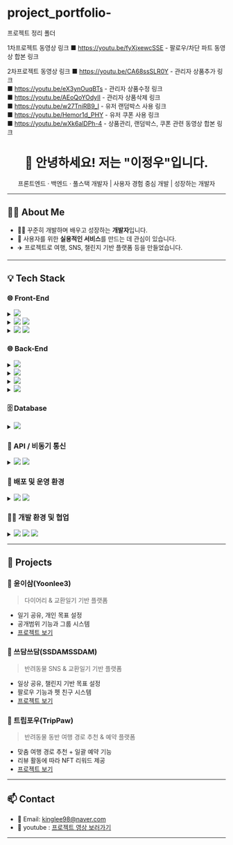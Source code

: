 # project_portfolio-
프로젝트 정리 폴더 

1차프로젝트 동영상 링크
■ https://youtu.be/fyXjxewcSSE - 팔로우/차단 파트 동영상 합본 링크

2차프로젝트 동영상 링크
■ https://youtu.be/CA68ssSLR0Y - 관리자 상품추가 링크 <br />
■ https://youtu.be/eX3ynOuqBTs - 관리자 상품수정 링크 <br />
■ https://youtu.be/AEoQoYOdyII - 관리자 상품삭제 링크 <br />
■ https://youtu.be/w27TniRB9_I - 유저 랜덤박스 사용 링크  <br />
■ https://youtu.be/Hemor1d_PHY - 유저 쿠폰 사용 링크  <br /> 
■ https://youtu.be/wXk6alDPh-4 - 상품관리, 랜덤박스, 쿠폰 관련 동영상 합본 링크



<h1 align="center">👋 안녕하세요! 저는 "이정우"입니다.</h1>
<p align="center">프론트엔드 · 백엔드 · 풀스택 개발자 | 사용자 경험 중심 개발 | 성장하는 개발자</p>

---

## 🧑‍💻 About Me
- 👨‍💻 꾸준히 개발하며 배우고 성장하는 **개발자**입니다.
- 🐾 사용자를 위한 **실용적인 서비스**를 만드는 데 관심이 있습니다.
- ✈️ 프로젝트로 여행, SNS, 챌린지 기반 플랫폼 등을 만들었습니다.

---

## 💡 Tech Stack

### 🌐 Front-End
<details>
  <summary><img src="https://img.shields.io/badge/React-61DAFB?style=for-the-badge&logo=react&logoColor=black" /></summary>
  • <Strong>컴포넌트 기반 설계</Strong>: React를 활용한 UI 컴포넌트 구조 설계 및 재사용 가능한 구성 구현<br/>
  • <Strong>상태 관리</Strong>: useState, useEffect, useReducer, useContext 과 같은 Hook을 활용한 효율적인 상태 관리 구현<br/>
  • <Strong>데이터 흐름 제어</Strong>: props와 state에 대한 이해를 바탕으로 예측 가능한 상태 흐름을 구성하여 안정적인 애플리케이션 구현<br/>
  • <Strong>API 통신 처리</Strong>: Axios 및 Fetch를 활용한 백엔드 API와의 비동기 통신 구현<br/>
  • <Strong>SPA 라우팅 구성</Strong>: React Router를 활용하여 끊김 없는 페이지 전환 경험 제공<br/>
  • <Strong>스타일링 구현</Strong>: Styled-components와 Ant Design을 활용하여 사용자 친화적인 UI 구성<br/>
  • <Strong>서버 사이드 렌더링</Strong>: Next.js 기반 SSR 방식 도입으로 초기 로딩 속도 개선 및 SEO 고려<br/>
  • <Strong>전역 상태 관리</Strong>: Redux 및 Redux-Saga를 통한 전역 상태 관리와 비동기 로직 처리 구현<br/>
  • <Strong>Form 유효성 검증</Strong>: 사용자 입력 처리 및 폼 검증 로직 구현으로 데이터 신뢰성 확보
</details>
<details>
  <summary><img src="https://img.shields.io/badge/JavaScript-F7DF1E?style=for-the-badge&logo=javascript&logoColor=black" /> <img src="https://img.shields.io/badge/jQuery-0769AD?style=for-the-badge&logo=jquery&logoColor=white" /></summary>
   • <Strong>유효성 검사 구현</Strong>: 정규식을 활용하여 사용자 입력값에 대한 검증 로직 구성<br/>
   • <Strong>비동기 통신 처리</Strong>: Ajax를 활용하여 아이디 중복 검사 및 실시간 검색 기능 구현<br/>
   • <Strong>데이터 포맷 처리</Strong>: JSON, XML 형태의 데이터를 파싱하여 필요한 정보 추출 및 활용 가능<br/>
   • <Strong>지도 위치 공유 기능 구현</Strong>: Kakao Map API를 활용하여 글쓰기 기능에 위치 공유 기능 추가
</details>
<details>
  <summary><img src="https://img.shields.io/badge/HTML5-E34F26?style=for-the-badge&logo=html5&logoColor=white" /> <img src="https://img.shields.io/badge/CSS3-1572B6?style=for-the-badge&logo=css3&logoColor=white" /></summary>
  • <Strong>웹 표준·접근성 준수</Strong>: Validator를 활용하여 웹 표준과 웹 접근성을 고려한 Dairy 프로젝트 구현<br/>
  • <Strong>UI 프레임워크 활용</Strong>: Bootstrap을 사용하여 CSS/JS 공통 모듈 기반으로 반응형 웹 UI 구성<br/>
  • <Strong>웹 퍼블리싱 역량</Strong>: HTML과 CSS의 구조에 대한 기본 이해를 바탕으로 레이아웃 수정 및 스타일 조정 가능
</details>


### 🌐 Back-End
<details>
  <summary><img src="https://img.shields.io/badge/Java-007396?style=for-the-badge&logo=openjdk&logoColor=white" /></summary>
   • <Strong>실제 서비스 운영을 위한 개발환경 구축</Strong>: JDK 및 Eclipse IDE를 활용해 효율적인 빌드·배포 환경을 구성하고 문제 발생 시 직접 관리<br/>
   • <Strong>OOP 기반의 유저/예약 기능 설계</Strong>: 클래스 분리와 책임 중심 구조로 회원·예약 기능을 안정적으로 구현하며 유지보수 용이성 확보<br/>
   • <Strong>오버라이딩/오버로딩을 통한 유연한 기능 확장</Strong>: 다양한 사용자 동작에 맞춰 동적 메서드 처리로 서비스 흐름 제어 및 코드 가독성 향상<br/>
   • <Strong>접근 제한자를 통한 보안 중심 설계</Strong>: 사용자 민감 정보 보호를 위한 private/protected 기반 필드 설계 및 인증 처리 적용<br/>
   • <Strong>추상화 구조 설계로 도메인 확장 용이</Strong>: 사용자·결제 등 도메인에 인터페이스 적용하여 확장 가능한 비즈니스 로직 구성<br/>
   • <Strong>페이징 구현을 통한 사용자 중심 UI 개선</Strong>: 게시판 및 목록 페이지 출력 시 Java Math API 기반 페이징 로직으로 UX 향상<br/>
   • <Strong>Java API 활용을 통한 기능 완성도 확보</Strong>: Naver 이메일, Kakao 소셜 로그인, 예약시간 제어 등 실무 API 연동 및 에러 대응<br/>
   • <Strong>Collections 활용으로 대량 데이터 처리 최적화</Strong>: 회원·예약·결제 데이터에 대해 List, Map 기반 효율적 처리 및 조건별 출력 구현<br/>
   • <Strong>스레드 기반 동시성 이해 및 트랜잭션 설계</Strong>: 결제 로직에 대한 상태 동기화 구조 설계로 중복 처리 방지 및 데이터 무결성 확보<br/>
   • <Strong>네트워크 프로그래밍으로 외부 API 안정 연동</Strong>: Kakao, 아임포트 등 다양한 API와의 통신 오류에 대한 예외처리 및 응답 흐름 구성
</details>
<details>
  <summary><img src="https://img.shields.io/badge/Spring-6DB33F?style=for-the-badge&logo=spring&logoColor=white" /></summary>
  • <Strong>프로젝트 환경 구성</Strong>: Spring 프레임워크 기반 프로젝트 환경 설정 및 초기 세팅을 효율적으로 수행<br/>
  • <Strong>핵심 모듈 활용</Strong>: AOP, Transaction, Task Scheduler 등을 활용한 기능 개발 경험 보유<br/>
  • <Strong>IoC/DI 구성</Strong>: Bean 설정·관리를 통한 유연한 구조 설계 가능<br/>
  • <Strong>어노테이션 기반 개발</Strong>: @Controller, @Service, @Repository 기반의 게시판, 회원 관리, 사진파일 업로드 기능 구현 경험<br/>
  • <Strong>데이터 연동</Strong>: Spring MyBatis와 MySQL 연동 및 Mapper 인터페이스 작성, SQL 쿼리 최적화를 통한 예약·결제 기능 개발<br/>
  • <Strong>ORM 매핑</Strong>: Spring JPA를 활용한 ORM 매핑과 도메인 중심 설계로 객체지향적 데이터 모델 구현 가능<br/>
  • <Strong>트랜잭션 처리</Strong>: Transaction 관리를 통한 데이터 무결성 확보 및 안정적인 예약·결제 로직 구현<br/>
  • <Strong>보안 처리</Strong>: Spring Security를 활용한 로그인 인증 및 권한 인가 기능 구현<br/>
  • <Strong>접근 제어</Strong>: 사용자 등급별 권한 관리 및 접근 제어 설정으로 관리자 지정, 로그인 유저 글쓰기 기능 구현
</details>
<details>
  <summary><img src="https://img.shields.io/badge/Python-3776AB?style=for-the-badge&logo=python&logoColor=white" /></summary>
  • <Strong>기본 문법 숙련</Strong>: 변수, 조건문, 반복문, 함수, 클래스 등 Python의 기본 문법과 OOP(Object Oriented Programming) 이해<br/>
  • <Strong>파일 입출력 및 예외 처리</Strong>: 다양한 파일 형식(txt, csv 등) 처리 및 예외 상황에 대한 처리<br/>
  • <Strong>웹 크롤링 경험</Strong>: requests, BeautifulSoup을 활용한 HTML 파싱 및 데이터 수집 자동화구현
</details>
<details>
  <summary><img src="https://img.shields.io/badge/JSP-007396?style=for-the-badge&logo=java&logoColor=white" /></summary>
  • <Strong>웹 서버 환경 구성</Strong>: JDK 및 Tomcat 기반 JSP 개발 환경 구축 및 디버깅 경험<br/>
  • <Strong>디자인 패턴 활용</Strong>: MVC1, MVC2 모델을 적용한 유저·글·예약·결제 기능 구현<br/>
  • <Strong>Front Controller 패턴 적용</Strong>: 회원가입, 로그인, 게시판, 예약, 결제 CRUD 기능 구성<br/>
  • <Strong>세션 관리</Strong>: 로그인 유지 및 사용자 상태 유지를 위한 Session 활용<br/>
  • <Strong>View-Logic 분리</Strong>: EL, JSTL을 활용하여 JSP에서 Java 코드와 화면을 명확히 분리
</details>

### 🗄️ Database
<details>
  <summary><img src="https://img.shields.io/badge/MySQL-4479A1?style=for-the-badge&logo=mysql&logoColor=white" /></summary>
  • <Strong>MySQL 서버 구축</Strong>: DB 시스템의 설치, 설정, 관리 등 운영 전반에 능숙<br/>
  • <Strong>데이터 모델링 설계</Strong>: ERD에 대한 이해를 바탕으로 효율적인 데이터 구조 설계 및 구현<br/>
  • <Strong>관계형 데이터베이스 구성</Strong>: 기본키(PK), 외래키(FK)를 활용한 무결성 유지 및 테이블 간 관계 정의 가능<br/>
  • <Strong>테이블 설계 최적화</Strong>: CRUD 기능에 적합한 데이터 타입 선정 및 스키마 설계 가능<br/>
  • <Strong>DDL/DML 활용</Strong>: 데이터 정의어 및 조작어에 대한 이해를 바탕으로 효율적인 DB 작업 수행<br/>
  • <Strong>고급 SQL 쿼리</Strong>: Subquery 및 Join을 활용하여 일괄 예약/결제 등 복잡한 데이터 조회 쿼리 작성<br/>
  • <Strong>트랜잭션 처리 적용</Strong>: 예약 생성·상태 변경·삭제, 결제 등록·상태 변경·삭제 등의 기능에 트랜잭션을 적용하여 데이터 무결성 유지<br/>
  • <Strong>SQL 테스트 및 검증</Strong>: 쿼리 실행을 통해 설계된 DB와 비즈니스 로직 간의 연동 검증 및 예외 사전 발견 가능
</details>

### 🔌 API / 비동기 통신
<details>
  <summary><img src="https://img.shields.io/badge/REST%20API-000000?style=for-the-badge&logo=flask&logoColor=white" /> <img src="https://img.shields.io/badge/Axios-5A29E4?style=for-the-badge&logo=axios&logoColor=white" /></summary>
  • <Strong>RESTful API 설계 및 프론트엔드(React, JSP 등)와의 연동 구현 가능</Strong><br/>
  • <Strong>공공 데이터(Open API) 활용 프로젝트 수행 및 데이터 연동 처리</Strong>: 1차 프로젝트 Kakao Login, Naver Mail API / 2차 프로젝트 Kakao Map API / 3차 프로젝트 Iamport 결제 API 적용<br/>
  • <Strong>Axios 기반 비동기 통신 구현</Strong>: 프로젝트에서 백엔드 API와의 통신 시 에러 핸들링 및 사용자 친화적 오류 메시지 제공<br/>
  • <Strong>JWT 인증/인가 처리</Strong>: Spring Boot + Spring Security를 활용한 JWT 기반 인증 체계 구축으로 1차 프로젝트 유저 로그인 기능 구현
</details>

### 🚀 배포 및 운영 환경
<details>
  <summary><img src="https://img.shields.io/badge/AWS-232F3E?style=for-the-badge&logo=amazonaws&logoColor=white" /> <img src="https://img.shields.io/badge/Tomcat-F8DC75?style=for-the-badge&logo=apachetomcat&logoColor=black" /></summary>
  • <Strong>클라우드 배포 경험</Strong>: AWS EC2, S3를 활용한 서버 및 프론트엔드 배포 경험 보유<br/>
  • <Strong>배포 환경 구성</Strong>: Nginx를 활용한 정적 파일 서빙 및 리버스 프록시 설정을 통한 안정적인 운영 환경 구축<br/>
  • <Strong>CI/CD 구성 경험</Strong>: GitHub Actions를 활용한 자동 빌드·배포 파이프라인 구성<br/>
  • <Strong>환경 변수 관리</Strong>: .env 파일 및 환경별 변수 설정을 통해 보안성 강화 및 유지보수성 향상
</details>

### 👨‍💻 개발 환경 및 협업
<details>
  <summary><img src="https://img.shields.io/badge/Git-F05032?style=for-the-badge&logo=git&logoColor=white" /> <img src="https://img.shields.io/badge/GitHub-181717?style=for-the-badge&logo=github&logoColor=white" /> <img src="https://img.shields.io/badge/Notion-000000?style=for-the-badge&logo=notion&logoColor=white" /></summary>
  • <Strong>개발 환경 세팅</Strong>: VSCode 기반 개발환경 구성 및 ESLint, Prettier 적용을 통한 코드 스타일 일관성 유지<br/>
  • <Strong>버전 관리 협업</Strong>: Git을 활용한 협업 및 Git Flow 브랜치 전략을 통한 체계적인 코드 관리 실무 경험<br/>
  • <Strong>협업 도구 활용</Strong>: Notion, Google Sheets 등 다양한 협업 도구를 활용하여 팀 간 소통 및 업무 생산성 향상
</details>

---

## 📁 Projects

### 📅 윤이삼(Yoonlee3)
> 다이어리 & 교환일기 기반 플랫폼

- 일기 공유, 개인 목표 설정
- 공개범위 기능과 그룹 시스템
- [프로젝트 보기](https://github.com/Lee-jaemyeong/TeamProject-yoonlee3)

### 📓 쓰담쓰담(SSDAMSSDAM)
> 반려동물 SNS & 교환일기 기반 플랫폼

- 일상 공유, 챌린지 기반 목표 설정
- 팔로우 기능과 펫 친구 시스템
- [프로젝트 보기](https://github.com/Lee-jaemyeong/TeamProject-SSDAM)

### 🐶 트립포우(TripPaw)
> 반려동물 동반 여행 경로 추천 & 예약 플랫폼

- 맞춤 여행 경로 추천 + 일괄 예약 기능
- 리뷰 활동에 따라 NFT 리워드 제공
- [프로젝트 보기](https://github.com/Lee-jaemyeong/TeamProject-TripPaw)

---

## 📫 Contact
- 📧 Email: kinglee98@naver.com  
- 🎥 youtube : [프로젝트 영상 보러가기](https://www.youtube.com/@%EC%9D%B4%EC%9E%AC%EB%AA%85-z1w)

---

